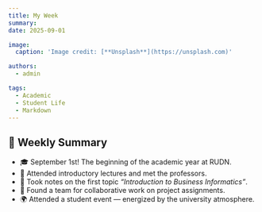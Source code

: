 ```yaml
---
title: My Week
summary: 
date: 2025-09-01

image:
  caption: 'Image credit: [**Unsplash**](https://unsplash.com)'

authors:
  - admin

tags:
  - Academic
  - Student Life
  - Markdown
---
```


## 📅 Weekly Summary  

- 🎓 September 1st! The beginning of the academic year at RUDN.  
- 📖 Attended introductory lectures and met the professors.  
- 📝 Took notes on the first topic *“Introduction to Business Informatics”*.  
- 🤝 Found a team for collaborative work on project assignments.  
- 🌍 Attended a student event — energized by the university atmosphere.  

